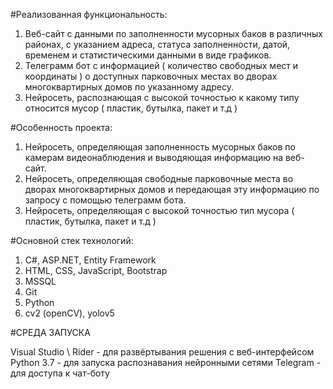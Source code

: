 #Реализованная функциональность:

1. Веб-сайт с данными по заполненности мусорных баков в различных районах, с указанием адреса, статуса заполненности, датой, временем и статистическими данными в виде графиков.
2. Телеграмм бот с информацией ( количество свободных мест и координаты ) о доступных парковочных местах во дворах многоквартирных домов по указанному адресу.
3. Нейросеть, распознающая с высокой точностью к какому типу относится мусор ( пластик, бутылка, пакет и т.д )

#Особенность проекта:

1. Нейросеть, определяющая заполненность мусорных баков по камерам видеонаблюдения и выводяющая информацию на веб-сайт.
2. Нейросеть, определяющая свободные парковочные места во дворах многоквартирных домов и передающая эту информацию по запросу с помощью телеграмм бота.
3. Нейросеть, определяющая с высокой точностью тип мусора ( пластик, бутылка, пакет и т.д )

#Основной стек технологий:

1. C#, ASP.NET, Entity Framework
2. HTML, CSS, JavaScript, Bootstrap
3. MSSQL
4. Git
5. Python
6. cv2 (openCV), yolov5

#СРЕДА ЗАПУСКА

Visual Studio \ Rider - для развёртывания решения с веб-интерфейсом
Python 3.7 - для запуска распознавания нейронными сетями
Telegram - для доступа к чат-боту

